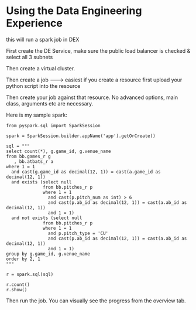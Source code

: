 # Using the Data Engineering Experience

this will run a spark job in DEX

First create the DE Service, make sure the public load balancer is checked & select all 3 subnets

Then create a virtual cluster.

Then create a job ---> easiest if you create a resource first
upload your python script into the resource

Then create your job against that resource.  No advanced options, main class, arguments etc are necessary.

Here is my sample spark:

```
from pyspark.sql import SparkSession

spark = SparkSession.builder.appName('app').getOrCreate()

sql = """
select count(*), g.game_id, g.venue_name
from bb.games_r g
   , bb.atbats_r a
where 1 = 1
  and cast(g.game_id as decimal(12, 1)) = cast(a.game_id as decimal(12, 1))
  and exists (select null
              from bb.pitches_r p
              where 1 = 1
                and cast(p.pitch_num as int) > 6
                and cast(p.ab_id as decimal(12, 1)) = cast(a.ab_id as decimal(12, 1))
                and 1 = 1)
  and not exists (select null
              from bb.pitches_r p
              where 1 = 1
                and p.pitch_type = 'CU'
                and cast(p.ab_id as decimal(12, 1)) = cast(a.ab_id as decimal(12, 1))
                and 1 = 1)
group by g.game_id, g.venue_name
order by 2, 1
"""

r = spark.sql(sql)

r.count()
r.show()
```

Then run the job.  You can visually see the progress from the overview tab.
